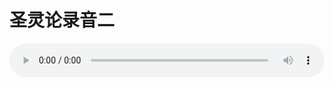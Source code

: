 # 圣灵论录音二

<audio style="width: 100%;" preload="false" controls controlslist="nodownload"><source src="//cdn.wechat.edu.pl/audio/mp3/old/27413.mp3" type="audio/mpeg">Your browser does not support the audio element.</audio>


